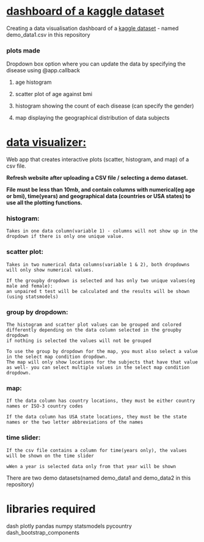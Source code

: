# [dashboard of a kaggle dataset](https://inika1.pythonanywhere.com/) 
Creating a data visualisation dashboard of a [kaggle dataset](https://www.kaggle.com/datasets/antaresnyc/human-metagenomics?resource=download) - named demo_data1.csv in this repository  


### plots made
Dropdown box option where you can update the data by specifying the disease using @app.callback

1. age histogram 

2. scatter plot of age against bmi

3. histogram showing the count of each disease (can specify the gender)

4. map displaying the geographical distribution of data subjects

# [data visualizer:](https://inika2.pythonanywhere.com/) 

Web app that creates interactive plots (scatter, histogram, and map) of a csv file.

**Refresh website after uploading a CSV file / selecting a demo dataset.**

**File must be less than 10mb, and contain columns with numerical(eg age or bmi), time(years) and geographical data (countries or USA states) to use all the plotting functions.**

### histogram:
    Takes in one data column(variable 1) - columns will not show up in the dropdown if there is only one unique value.

### scatter plot:

    Takes in two numerical data columns(variable 1 & 2), both dropdowns will only show numerical values.
    
    If the groupby dropdown is selected and has only two unique values(eg male and female):
    an unpaired t test will be calculated and the results will be shown (using statsmodels)

### group by dropdown:

    The histogram and scatter plot values can be grouped and colored differently depending on the data column selected in the groupby dropdown
    if nothing is selected the values will not be grouped

    To use the group by dropdown for the map, you must also select a value in the select map condition dropdown.
    The map will only show locations for the subjects that have that value as well- you can select multiple values in the select map condition dropdown.

### map:

    If the data column has country locations, they must be either country names or ISO-3 country codes

    If the data column has USA state locations, they must be the state names or the two letter abbreviations of the names
 

### time slider:

    If the csv file contains a column for time(years only), the values will be shown on the time slider
    
    wWen a year is selected data only from that year will be shown


There are two demo datasets(named demo_data1 and demo_data2 in this repository) 



# libraries required

dash plotly pandas numpy statsmodels pycountry dash_bootstrap_components




